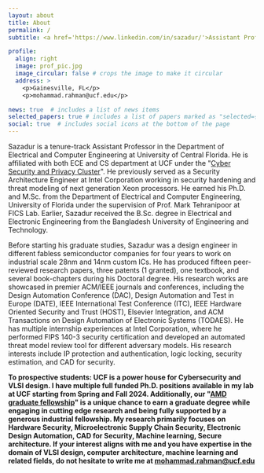 ```yaml
---
layout: about
title: About
permalink: /
subtitle: <a href='https://www.linkedin.com/in/sazadur/'>Assistant Professor @ECE, UCF</a>

profile:
  align: right
  image: prof_pic.jpg
  image_circular: false # crops the image to make it circular
  address: >
    <p>Gainesville, FL</p>
    <p>mohammad.rahman@ucf.edu</p>

news: true  # includes a list of news items
selected_papers: true # includes a list of papers marked as "selected={true}"
social: true  # includes social icons at the bottom of the page
---
```


Sazadur is a tenure-track Assistant Professor in the Department of Electrical and Computer Engineering at University of Central Florida. He is affiliated with both ECE and CS department at UCF under the "<a href='https://cyber.cs.ucf.edu/'>Cyber Security and Privacy Cluster</a>". He previously served as a Security Architecture Engineer at Intel Corporation working in security hardening and threat modeling of next generation Xeon processors. He earned his Ph.D. and M.Sc. from the Department of Electrical and Computer Engineering, University of Florida under the supervision of Prof. Mark Tehranipoor at FICS Lab. Earlier, Sazadur received the B.Sc. degree in Electrical and Electronic Engineering from the Bangladesh University of Engineering and Technology.

Before starting his graduate studies, Sazadur was a design engineer in different fabless semiconductor companies for four years to work on industrial scale 28nm and 14nm custom ICs. He has produced fifteen peer-reviewed research papers, three patents (1 granted), one textbook, and several book-chapters during his Doctoral degree. His research works are showcased in premier ACM/IEEE journals and conferences, including the Design Automation Conference (DAC), Design Automation and Test in Europe (DATE), IEEE International Test Conference (ITC), IEEE Hardware Oriented Security and Trust (HOST), Elsevier Integration, and ACM Transactions on Design Automation of Electronic Systems (TODAES). He has multiple internship experiences at Intel Corporation, where he performed FIPS 140-3 security certification and developed an automated threat model review tool for different adversary models. His research interests include IP protection and authentication, logic locking, security estimation, and CAD for security. 

**To prospective students: UCF is a power house for Cybersecurity and VLSI design. I have multiple full funded Ph.D. positions available in my lab at UCF starting from Spring and Fall 2024. Additionally, our "<a href='https://lnkd.in/ePS7k5Nq'>AMD graduate fellowship</a>" is a unique chance to earn a graduate degree while engaging in cutting edge research and being fully supported by a generous industrial fellowship. My research primarily focuses on Hardware Security, Microelectronic Supply Chain Security, Electronic Design Automation, CAD for Security, Machine learning, Secure architecture. If your interest aligns with me and you have expertise in the domain of VLSI design, computer architecture, machine learning and related fields, do not hesitate to write me at mohammad.rahman@ucf.edu**
